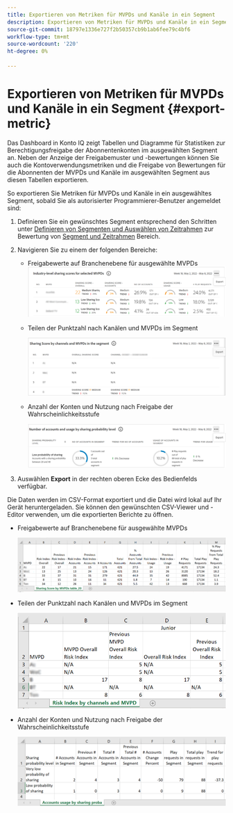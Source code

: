 ```yaml
---
title: Exportieren von Metriken für MVPDs und Kanäle in ein Segment
description: Exportieren von Metriken für MVPDs und Kanäle in ein Segment
source-git-commit: 18797e1336e727f2b50357cb9b1ab6fee79c4bf6
workflow-type: tm+mt
source-wordcount: '220'
ht-degree: 0%

---
```



# Exportieren von Metriken für MVPDs und Kanäle in ein Segment {#export-metric}

Das Dashboard in Konto IQ zeigt Tabellen und Diagramme für Statistiken zur Berechtigungsfreigabe der Abonnentenkonten im ausgewählten Segment an. Neben der Anzeige der Freigabemuster und -bewertungen können Sie auch die Kontoverwendungsmetriken und die Freigabe von Bewertungen für die Abonnenten der MVPDs und Kanäle im ausgewählten Segment aus diesen Tabellen exportieren.

So exportieren Sie Metriken für MVPDs und Kanäle in ein ausgewähltes Segment, sobald Sie als autorisierter Programmierer-Benutzer angemeldet sind:

1. Definieren Sie ein gewünschtes Segment entsprechend den Schritten unter [Definieren von Segmenten und Auswählen von Zeitrahmen](/help/AccountIQ/howto-select-segment-timeframe.md) zur Bewertung von [Segment und Zeitrahmen](/help/AccountIQ/segments-timeframe.md) Bereich.

1. Navigieren Sie zu einem der folgenden Bereiche:

   * Freigabewerte auf Branchenebene für ausgewählte MVPDs
      ![](assets/ind-sharpanel-export-option.png)

   * Teilen der Punktzahl nach Kanälen und MVPDs im Segment

      ![](assets/sharscorepanel-export-option.png)

   * Anzahl der Konten und Nutzung nach Freigabe der Wahrscheinlichkeitsstufe

      ![](assets/usage-panel-export-option.png)

1. Auswählen **Export** in der rechten oberen Ecke des Bedienfelds verfügbar.

Die Daten werden im CSV-Format exportiert und die Datei wird lokal auf Ihr Gerät heruntergeladen. Sie können den gewünschten CSV-Viewer und -Editor verwenden, um die exportierten Berichte zu öffnen.

* Freigabewerte auf Branchenebene für ausgewählte MVPDs

   ![](assets/export-ind-sharing-score.png)

* Teilen der Punktzahl nach Kanälen und MVPDs im Segment

   ![](assets/export-risk-index-by-mvpdchannels.png)

* Anzahl der Konten und Nutzung nach Freigabe der Wahrscheinlichkeitsstufe

   ![](assets/export-acc-usage.png)

